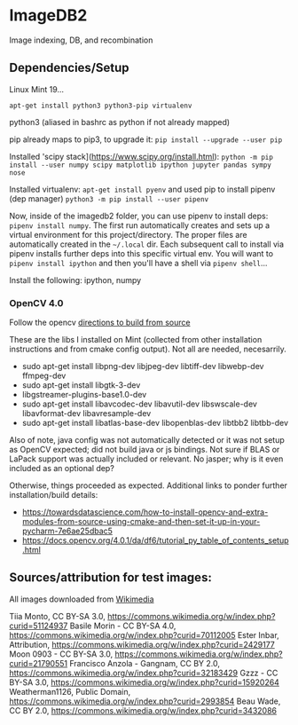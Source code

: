 # ImageDB2

Image indexing, DB, and recombination

## Dependencies/Setup

Linux Mint 19...

`apt-get install python3 python3-pip virtualenv`

python3 (aliased in bashrc as python if not already mapped)

pip already maps to pip3, to upgrade it: `pip install --upgrade --user pip`

Installed 'scipy stack](https://www.scipy.org/install.html): `python -m pip install --user numpy scipy matplotlib ipython jupyter pandas sympy nose`

Installed virtualenv: `apt-get install pyenv` and used pip to install pipenv (dep manager) `python3 -m pip install --user pipenv`

Now, inside of the imagedb2 folder, you can use pipenv to install deps: `pipenv install numpy`. The first run automatically creates and sets up a virtual environment for this project/directory. The proper files are automatically created in the `~/.local` dir. Each subsequent call to install via pipenv installs further deps into this specific virtual env. You will want to `pipenv install ipython` and then you'll have a shell via `pipenv shell`...

Install the following: ipython, numpy

### OpenCV 4.0

Follow the opencv [directions to build from source](https://docs.opencv.org/4.0.0/d2/de6/tutorial_py_setup_in_ubuntu.html)

These are the libs I installed on Mint (collected from other installation instructions and from cmake config output). Not all are needed, necesarrily.
* sudo apt-get install libpng-dev libjpeg-dev libtiff-dev libwebp-dev ffmpeg-dev 
* sudo apt-get install libgtk-3-dev
* libgstreamer-plugins-base1.0-dev
* sudo apt-get install libavcodec-dev libavutil-dev libswscale-dev libavformat-dev libavresample-dev
* sudo apt-get install libatlas-base-dev libopenblas-dev libtbb2 libtbb-dev

Also of note, java config was not automatically detected or it was not setup as OpenCV expected; did not build java or js bindings. Not sure if BLAS or LaPack support was actually included or relevant. No jasper; why is it even included as an optional dep?

Otherwise, things proceeded as expected. Additional links to ponder further installation/build details:
* https://towardsdatascience.com/how-to-install-opencv-and-extra-modules-from-source-using-cmake-and-then-set-it-up-in-your-pycharm-7e6ae25dbac5
* https://docs.opencv.org/4.0.1/da/df6/tutorial_py_table_of_contents_setup.html

## Sources/attribution for test images:

All images downloaded from [Wikimedia](https://commons.wikimedia.org)

Tiia Monto, CC BY-SA 3.0, https://commons.wikimedia.org/w/index.php?curid=51124937
Basile Morin - CC BY-SA 4.0, https://commons.wikimedia.org/w/index.php?curid=70112005
Ester Inbar, Attribution, https://commons.wikimedia.org/w/index.php?curid=2429177
Moon 0903 - CC BY-SA 3.0, https://commons.wikimedia.org/w/index.php?curid=21790551
Francisco Anzola - Gangnam, CC BY 2.0, https://commons.wikimedia.org/w/index.php?curid=32183429
Gzzz - CC BY-SA 3.0, https://commons.wikimedia.org/w/index.php?curid=15920264
Weatherman1126, Public Domain, https://commons.wikimedia.org/w/index.php?curid=2993854
Beau Wade, CC BY 2.0, https://commons.wikimedia.org/w/index.php?curid=3432086